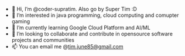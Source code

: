 - 👋 Hi, I’m @coder-supratim. Also go by Super Tim :D 
- 👀 I’m interested in java programming, cloud computing and comupter gaming
- 🌱 I’m currently learning Google Cloud Platform and AI/ML
- 💞️ I’m looking to collaborate and contribute in opensource software projects and communities 
- 📫 You can email me @tim.june85@gmail.com

<!---
coder-supratim/coder-supratim is a ✨ special ✨ repository because its `README.md` (this file) appears on your GitHub profile.
You can click the Preview link to take a look at your changes.
--->
